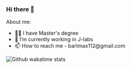 ### Hi there 👋

About me:

<ul>
    <li>👨‍🎓   I have Master's degree</li>
    <li>🧱   I’m currently working in J-labs  </li>
    <li>📫   How to reach me - bartmax112@gmail.com </li>
</ul>

<p>
    <img src="https://github-readme-stats.vercel.app/api/top-langs/?username=Bartmax112&layout=compact"  alt="Github wakatime stats"/>
</p>
